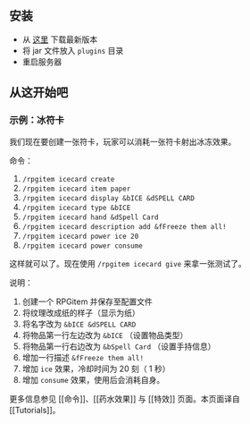 ## 安装

* 从 [这里](https://github.com/NyaaCat/RPGitems-reloaded/releases) 下载最新版本
* 将 jar 文件放入 `plugins` 目录
* 重启服务器

## 从这开始吧

### 示例：冰符卡

我们现在要创建一张符卡，玩家可以消耗一张符卡射出冰冻效果。

命令：

1. `/rpgitem icecard create`
2. `/rpgitem icecard item paper`
3. `/rpgitem icecard display &bICE &dSPELL CARD`
4. `/rpgitem icecard type &bICE`
5. `/rpgitem icecard hand &dSpell Card`
6. `/rpgitem icecard description add &fFreeze them all!`
7. `/rpgitem icecard power ice 20`
8. `/rpgitem icecard power consume`

这样就可以了。现在使用 `/rpgitem icecard give` 来拿一张测试了。

说明：

1. 创建一个 RPGitem 并保存至配置文件
2. 将纹理改成纸的样子（显示为纸）
3. 将名字改为 `&bICE &dSPELL CARD`
4. 将物品第一行左边改为 `&bICE` （设置物品类型）
5. 将物品第一行右边改为 `&bSpell Card` （设置手持信息）
6. 增加一行描述 `&fFreeze them all!`
7. 增加 `ice` 效果，冷却时间为 20 刻（ 1 秒）
8. 增加 `consume` 效果，使用后会消耗自身。

更多信息参见 [[命令]]、[[药水效果]] 与 [[特效]] 页面。本页面译自 [[Tutorials]]。